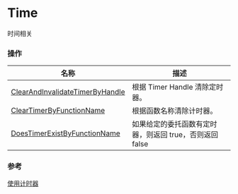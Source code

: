 # Time 

时间相关

### 操作  

| 名称 | 描述 |
|--|--|
| [ClearAndInvalidateTimerByHandle](./clear-and-invalidate-timer-by-handle.md) | 根据 Timer Handle 清除定时器。 |
| [ClearTimerByFunctionName](./clear-timer-by-function-name.md) | 根据函数名称清除计时器。 |
| [DoesTimerExistByFunctionName](./dose-timer-exist-by-function-name.md) | 如果给定的委托函数有定时器，则返回 true，否则返回 false |

### 参考
[使用计时器](https://docs.unrealengine.com/4.27/zh-CN/InteractiveExperiences/UseTimers/)